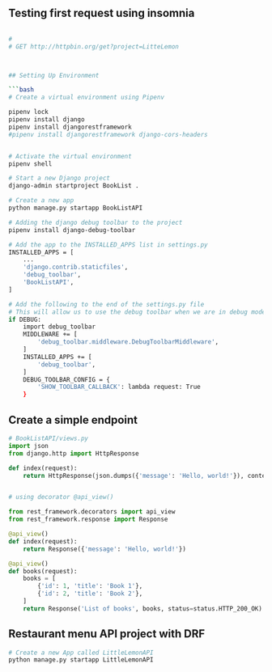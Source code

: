 


## Testing first request using insomnia

```bash

#
# GET http://httpbin.org/get?project=LitteLemon



## Setting Up Environment

```bash
# Create a virtual environment using Pipenv

pipenv lock 
pipenv install django 
pipenv install djangorestframework
#pipenv install djangorestframework django-cors-headers


# Activate the virtual environment
pipenv shell

# Start a new Django project
django-admin startproject BookList .

# Create a new app
python manage.py startapp BookListAPI

# Adding the django debug toolbar to the project
pipenv install django-debug-toolbar

# Add the app to the INSTALLED_APPS list in settings.py
INSTALLED_APPS = [
    ...
    'django.contrib.staticfiles',
    'debug_toolbar',
    'BookListAPI',
]

# Add the following to the end of the settings.py file
# This will allow us to use the debug toolbar when we are in debug mode
if DEBUG:
    import debug_toolbar
    MIDDLEWARE += [
        'debug_toolbar.middleware.DebugToolbarMiddleware',
    ]
    INSTALLED_APPS += [
        'debug_toolbar',
    ]
    DEBUG_TOOLBAR_CONFIG = {
        'SHOW_TOOLBAR_CALLBACK': lambda request: True
    }
```



## Create a simple endpoint

```python
# BookListAPI/views.py
import json
from django.http import HttpResponse

def index(request):
    return HttpResponse(json.dumps({'message': 'Hello, world!'}), content_type='application/json')


# using decorator @api_view()

from rest_framework.decorators import api_view
from rest_framework.response import Response

@api_view()
def index(request):
    return Response({'message': 'Hello, world!'})

@api_view()
def books(request):
    books = [
        {'id': 1, 'title': 'Book 1'},
        {'id': 2, 'title': 'Book 2'},
    ]
    return Response('List of books', books, status=status.HTTP_200_OK)

```


## Restaurant menu API project with DRF

```bash
# Create a new App called LittleLemonAPI
python manage.py startapp LittleLemonAPI